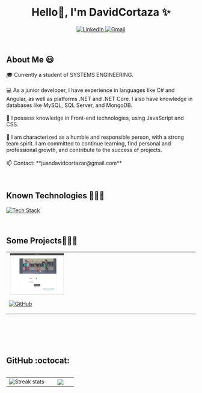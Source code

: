 <!--  =============================  PRESENTATION  =============================   -->
<h1 align="center">Hello👋, I'm DavidCortaza ✨</h1>

<!--  =============================   AVAILABLE NETWORKS  =============================   -->
<p align="center">
  <a href="https://www.linkedin.com/in/juan-david-cortaza-pérez-b77074143" target="blank">
    <img src="https://img.shields.io/badge/LinkedIn-0077B5?style=for-the-badge&logo=linkedin&logoColor=white" alt="LinkedIn" />
  </a>
  <a href="mailto:juandavidcortazar@gmail.com" target="blank">
    <img src="https://img.shields.io/badge/Gmail-D14836?style=for-the-badge&logo=gmail&logoColor=white" alt="Gmail" />
  </a>
</p>
<br>

<h2>About Me 😃</h2>
<!--  =============================   INTRODUCTION  =============================   -->
<p align="left">
  🎓 Currently a student of SYSTEMS ENGINEERING.
  <br><br>
  💻 As a junior developer, I have experience in languages like C# and Angular, as well as platforms .NET and .NET Core. I also have knowledge in databases like MySQL, SQL Server, and MongoDB.
  <br><br>
  🎨 I possess knowledge in Front-end technologies, using JavaScript and CSS.
  <br><br>
  🙌 I am characterized as a humble and responsible person, with a strong team spirit. I am committed to continue learning, find personal and professional growth, and contribute to the success of projects.
  <br><br>
  📫 Contact: **juandavidcortazar@gmail.com**  
</p>
<br>

<!--   =============================   KNOWN TECHNOLOGIES  =============================  -->
<h2>Known Technologies 👨🏻‍💻</h2>
<p align="left">
  <a href="https://skillicons.dev">
    <img src="https://skillicons.dev/icons?i=java,php,py,css,html,js,nodejs,mysql,github,postman,vscode,linux,sqlserver,ps&perline=12" alt="Tech Stack" />
  </a>
</p>
<br>

<!--   =============================   PROJECTS TO SHOW =============================   -->
<div id="proyectos">
  <h2>Some Projects👨🏻‍💻</h2>
  <table align="center" style="width:100%;">
    <tr>
      <td align="left">
        <img align="center" src="https://github.com/cortaza123/cortaza123/blob/main/Animalia.jpg" alt="Animalia Project" style="width:30%;">
        <p><a href="https://github.com/cortaza123/AnimaliaV2-master" target="blank">
          <img src="https://img.shields.io/badge/GitHub-100000?style=for-the-badge&logo=github&logoColor=white" alt="GitHub" />
        </a></p>
      </td>
      <!-- Add more projects here -->
    </tr>
  </table>
</div>
<div>
  <br><br><br><br>
</div>

<!--   =============================   STATISTICS =============================  -->
<h2>GitHub :octocat:</h2>
<p align="center">
  <!--- stats -->
  <table align="left">
    <tr border="none">
      <td width="60%" align="center">
        <img title="🔥 Get streak stats for your profile at git.io/streak-stats" alt="Streak stats" src="https://github-readme-streak-stats.herokuapp.com/?user=cortaza123&theme=dark&hide_border=false" />
      </td>
      <td width="40%" align="center">
        <img align="center" src="https://github-readme-stats.anuraghazra1.vercel.app/api/top-langs/?username=cortaza123&theme=dark&hide_border=false&no-bg=true&no-frame=true&langs_count=10" />
      </td>
    </tr>
  </table>
  <!--- trophy -->
  <div align="left">
    <a href="https://github.com/ryo-ma/github-profile-trophy" title="Go to Source">
      <img align="center" width="84%" src="https://github-profile-trophy.vercel.app/?username=cortaza123&theme=radical&row=1&column=7&margin-h=15&margin-w=5&no
